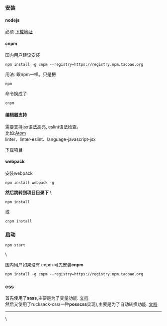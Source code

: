 ### 安装

#### nodejs

必须 [下载地址](https://nodejs.org/en/)

#### cnpm

国内用户建议安装

    npm install -g cnpm --registry=https://registry.npm.taobao.org

用法: 跟npm一样。只是把

    npm

命令换成了

    cnpm

#### 编辑器支持

需要支持jsx语法高亮, eslint语法检查。\
 比如:[Atom](https://atom.io/) \
 linter、linter-eslint、language-javascript-jsx

[下载项目](https://github.com/hezedu/clear/archive/master.zip)

#### webpack

安装webpack

    npm install webpack -g

**然后跳转到项目目录下** \

    npm install

或

    cnpm install

### 启动

    npm start

\

国内用户如果没有 cnpm 可先安装**cnpm**

    npm install -g cnpm --registry=https://registry.npm.taobao.org

### css

首先使用了**sass**,主要是为了变量功能.
[文档](http://sass-lang.com/documentation/file.SASS_REFERENCE.html#css_extensions)
\
 然后又使用了rucksack-css(一种**posscss**实现),主要是为了自动转换功能.
[文档](http://sass-lang.com/documentation/file.SASS_REFERENCE.html#css_extensions)

* * * * *

\

